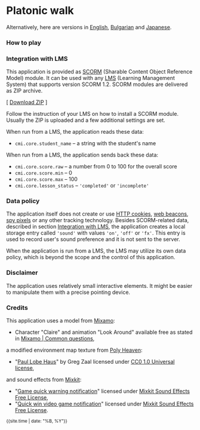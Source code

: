 &nbsp;
# Platonic walk

<!--
[Normal vectors](https://mathworld.wolfram.com/NormalVector.html) serve an important role in Mathematics and Computer Graphics. When a normal vector is constructed on a point on a surface, this vector is perpendicular to the surface around this point. This application shows pins that must be put on a [pincushion](https://en.wikipedia.org/wiki/Pincushion). The positions of the pins are fixed, but their orientations can be manipulated. All pins come in pairs &ndash; one pin is against its mate pin.

Click on the image to start the application.

[<img src="docs/snapshot.jpg">](normal-pins.html)
-->

Alternatively, here are versions in [English](platonic-walk.html?lang=en), [Bulgarian](platonic-walk.html?lang=bg) and [Japanese](platonic-walk.html?lang=jp).


### How to play

<!--

When the application is started it shows a pincushion with a pair of pins. The pin can be rotated around the pinpoint so that it becomes perpendicular to the surface, i.e. it is its normal vector. There are two types of pincushions &ndash; a bright matte one and a dark shiny one. The level of difficulty defines the color of the pincushion, the number of pins (from 1 to 4) and how precise they should be rotated. The goal is to reach score 100. 

- **Starting**: Click anywhere on the pincushion.
- **Playing**:  Drag the head of a pin to rotate it. Its mate pin will rotate automatically.
- **Ending**: Click on the outer rim to end the challenge.

Here are a few hints: It is sufficient to make the pin look perpendicular from two different directions (optimally they should be perpendicular). The dot pattern on a bright pincushion can be used to guess the [tangent vectors](https://en.wikipedia.org/wiki/Tangent_vector). When the pincushion is dark the shiny reflections may be used as hint to the correct orientation of the normal vectors. When one pins in a pair is normal vector, then the mate pin is also a normal vector. Sometimes one of the pins in a pair is easier to do than the other pin.

The following snapshots show: a pair of opposite pins, using surface profile as a guide for the normal vector and using the dot pattern as a guide.

<img src="docs/examples.jpg">

-->

### Integration with LMS

This application is provided as [SCORM](https://scorm.com/scorm-explained/one-minute-scorm-overview/) (Sharable Content Object Reference Model) module. It can be used with any [LMS](https://en.wikipedia.org/wiki/Learning_management_system) (Learning Management System) that supports version SCORM 1.2. SCORM modules are delivered as ZIP archive.

[ [Download ZIP](../../bin/platonic-walk.zip) ]

Follow the instruction of your LMS on how to install a SCORM module. Usually the ZIP is uploaded and a few additional settings are set.

When run from a LMS, the application reads these data:
- `cmi.core.student_name` &ndash; a string with the student's name

When run from a LMS, the application sends back these data:

- `cmi.core.score.raw` &ndash; a number from 0 to 100 for the overall score
- `cmi.core.score.min` &ndash; 0
- `cmi.core.score.max` &ndash; 100
- `cmi.core.lesson_status` &ndash; `'completed'` or `'incomplete'`

### Data policy

The application itself does not create or use [HTTP cookies](https://developer.mozilla.org/en-US/docs/Web/HTTP/Cookies), [web beacons](https://en.wikipedia.org/wiki/Web_beacon), [spy pixels](https://en.wikipedia.org/wiki/Spy_pixel) or any other tracking technology. Besides SCORM-related data, described in section [Integration with LMS](#integration-with-lms), the application creates a local storage entry called `'sound'` with values `'on'`, `'off'` or `'fx'`. This entry is used to record user's sound preference and it is not sent to the server.

When the application is run from a LMS, the LMS may utilize its own data policy, which is beyond the scope and the control of this application.

### Disclaimer

The application uses relatively small interactive elements. It might be easier to manipulate them with a precise pointing device.

### Credits

This application uses a model from [Mixamo](https://www.mixamo.com):

- Character "Claire" and animation "Look Around" available free as stated in [Mixamo | Common questions](https://helpx.adobe.com/creative-cloud/faq/mixamo-faq.html),

a modified environment map texture from [Poly Heaven](https://polyhaven.com):

- "[Paul Lobe Haus](https://polyhaven.com/a/paul_lobe_haus)" by Greg Zaal licensed under [CC0 1.0 Universal license](https://creativecommons.org/publicdomain/zero/1.0/),

and sound effects from [Mixkit](https://mixkit.co/):

- "[Game quick warning notification](https://mixkit.co/free-sound-effects/click/)" licensed under [Mixkit Sound Effects Free License](https://mixkit.co/license/#sfxFree),
- "[Quick win video game notification](https://mixkit.co/free-sound-effects/click/)" licensed under [Mixkit Sound Effects Free License](https://mixkit.co/license/#sfxFree).


	
<small>{{site.time | date: "%B, %Y"}}</small>
